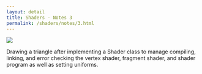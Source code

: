 ```yaml
---
layout: detail
title: Shaders - Notes 3
permalink: /shaders/notes/3.html
---
```


<img src="{{ site.baseurl }}/assets/shaders/notes/3/1.png">

Drawing a triangle after implementing a Shader class to manage compiling, linking, and error checking the vertex shader, fragment shader, and shader program as well as setting uniforms.